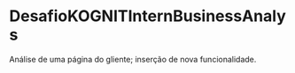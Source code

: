 # DesafioKOGNITInternBusinessAnalys
 Análise de uma página do gliente; inserção de nova funcionalidade.  

